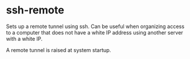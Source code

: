 # ssh-remote

Sets up a remote tunnel using ssh. Can be useful when organizing access to a computer
that does not have a white IP address using another server with a white IP. 

A remote tunnel is raised at system startup.
